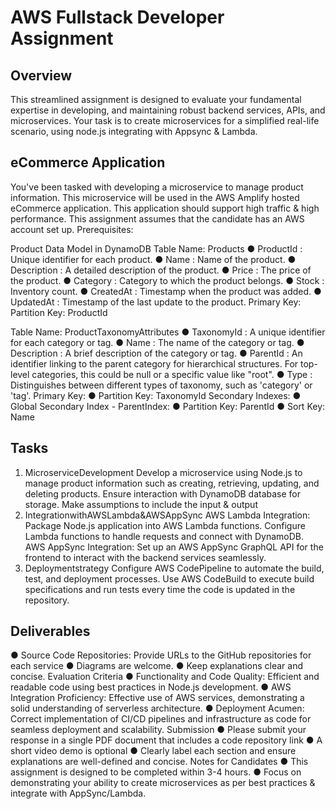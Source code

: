 # AWS Fullstack Developer Assignment

## Overview

This streamlined assignment is designed to evaluate your fundamental expertise in developing, and maintaining robust backend services, APIs, and microservices. Your task is to create microservices for a simplified real-life scenario, using node.js integrating with Appsync & Lambda.

## eCommerce Application

You've been tasked with developing a microservice to manage product information. This microservice will be used in the AWS Amplify hosted eCommerce application. This application should support high traffic & high performance.
This assignment assumes that the candidate has an AWS account set up. Prerequisites:

Product Data Model in DynamoDB
Table Name: Products
● ProductId : Unique identifier for each product.
● Name : Name of the product.
● Description : A detailed description of the product.
● Price : The price of the product.
● Category : Category to which the product belongs.
● Stock : Inventory count.
● CreatedAt : Timestamp when the product was added.
● UpdatedAt : Timestamp of the last update to the product.
Primary Key:
Partition Key: ProductId

Table Name: ProductTaxonomyAttributes
● TaxonomyId : A unique identifier for each category or tag.
● Name : The name of the category or tag.
● Description : A brief description of the category or tag.
● ParentId : An identifier linking to the parent category for hierarchical structures.
For top-level categories, this could be null or a specific value like "root".
● Type : Distinguishes between different types of taxonomy, such as 'category' or
'tag'. Primary Key:
● Partition Key: TaxonomyId
Secondary Indexes:
● Global Secondary Index - ParentIndex:
● Partition Key: ParentId
● Sort Key: Name

## Tasks

1. MicroserviceDevelopment
   Develop a microservice using Node.js to manage product information such as creating, retrieving, updating, and deleting products. Ensure interaction with DynamoDB database for storage. Make assumptions to include the input & output
2. IntegrationwithAWSLambda&AWSAppSync
   AWS Lambda Integration: Package Node.js application into AWS Lambda functions. Configure Lambda functions to handle requests and connect with DynamoDB.
   AWS AppSync Integration: Set up an AWS AppSync GraphQL API for the frontend to interact with the backend services seamlessly.
3. Deploymentstrategy
   Configure AWS CodePipeline to automate the build, test, and deployment processes. Use AWS CodeBuild to execute build specifications and run tests every time the code is updated in the repository.

## Deliverables

● Source Code Repositories: Provide URLs to the GitHub repositories for each service
● Diagrams are welcome.
● Keep explanations clear and concise.
Evaluation Criteria
● Functionality and Code Quality: Efficient and readable code using best practices in Node.js development.
● AWS Integration Proficiency: Effective use of AWS services, demonstrating a solid understanding of serverless architecture.
● Deployment Acumen: Correct implementation of CI/CD pipelines and infrastructure as code for seamless deployment and scalability.
Submission
● Please submit your response in a single PDF document that includes a code repository link
● A short video demo is optional
● Clearly label each section and ensure explanations are well-defined and concise.
Notes for Candidates
● This assignment is designed to be completed within 3-4 hours.
● Focus on demonstrating your ability to create microservices as per best practices
& integrate with AppSync/Lambda.

